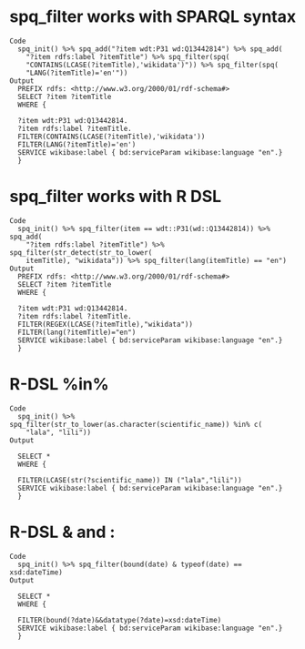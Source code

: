 # spq_filter works with SPARQL syntax

    Code
      spq_init() %>% spq_add("?item wdt:P31 wd:Q13442814") %>% spq_add(
        "?item rdfs:label ?itemTitle") %>% spq_filter(spq(
        "CONTAINS(LCASE(?itemTitle),'wikidata')")) %>% spq_filter(spq(
        "LANG(?itemTitle)='en'"))
    Output
      PREFIX rdfs: <http://www.w3.org/2000/01/rdf-schema#>
      SELECT ?item ?itemTitle
      WHERE {
      
      ?item wdt:P31 wd:Q13442814.
      ?item rdfs:label ?itemTitle.
      FILTER(CONTAINS(LCASE(?itemTitle),'wikidata'))
      FILTER(LANG(?itemTitle)='en')
      SERVICE wikibase:label { bd:serviceParam wikibase:language "en".}
      }
      

# spq_filter works with R DSL

    Code
      spq_init() %>% spq_filter(item == wdt::P31(wd::Q13442814)) %>% spq_add(
        "?item rdfs:label ?itemTitle") %>% spq_filter(str_detect(str_to_lower(
        itemTitle), "wikidata")) %>% spq_filter(lang(itemTitle) == "en")
    Output
      PREFIX rdfs: <http://www.w3.org/2000/01/rdf-schema#>
      SELECT ?item ?itemTitle
      WHERE {
      
      ?item wdt:P31 wd:Q13442814.
      ?item rdfs:label ?itemTitle.
      FILTER(REGEX(LCASE(?itemTitle),"wikidata"))
      FILTER(lang(?itemTitle)="en")
      SERVICE wikibase:label { bd:serviceParam wikibase:language "en".}
      }
      

# R-DSL %in%

    Code
      spq_init() %>% spq_filter(str_to_lower(as.character(scientific_name)) %in% c(
        "lala", "lili"))
    Output
      
      SELECT *
      WHERE {
      
      FILTER(LCASE(str(?scientific_name)) IN ("lala","lili"))
      SERVICE wikibase:label { bd:serviceParam wikibase:language "en".}
      }
      

# R-DSL & and :

    Code
      spq_init() %>% spq_filter(bound(date) & typeof(date) == xsd:dateTime)
    Output
      
      SELECT *
      WHERE {
      
      FILTER(bound(?date)&&datatype(?date)=xsd:dateTime)
      SERVICE wikibase:label { bd:serviceParam wikibase:language "en".}
      }
      

